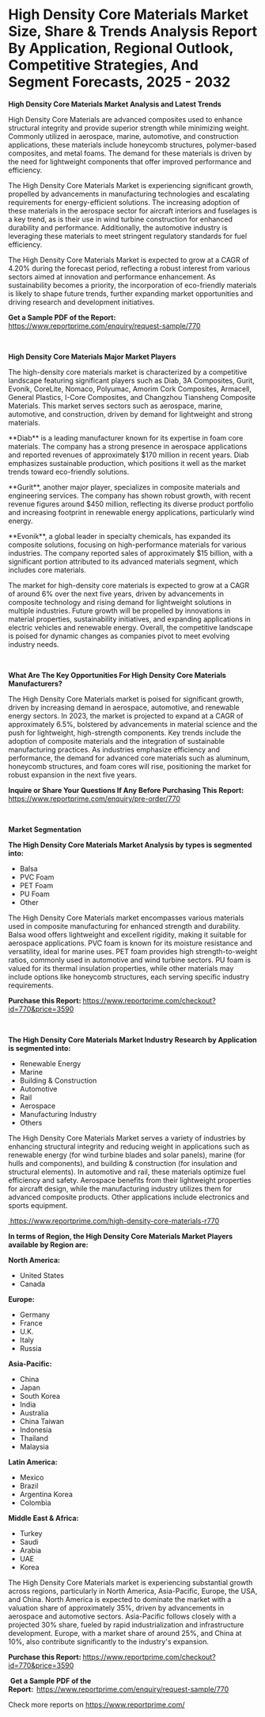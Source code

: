 <p><h1>High Density Core Materials Market Size, Share & Trends Analysis Report By Application, Regional Outlook, Competitive Strategies, And Segment Forecasts, 2025 - 2032</h1></p><p><strong>High Density Core Materials Market Analysis and Latest Trends</strong></p>
<p><p>High Density Core Materials are advanced composites used to enhance structural integrity and provide superior strength while minimizing weight. Commonly utilized in aerospace, marine, automotive, and construction applications, these materials include honeycomb structures, polymer-based composites, and metal foams. The demand for these materials is driven by the need for lightweight components that offer improved performance and efficiency.</p><p>The High Density Core Materials Market is experiencing significant growth, propelled by advancements in manufacturing technologies and escalating requirements for energy-efficient solutions. The increasing adoption of these materials in the aerospace sector for aircraft interiors and fuselages is a key trend, as is their use in wind turbine construction for enhanced durability and performance. Additionally, the automotive industry is leveraging these materials to meet stringent regulatory standards for fuel efficiency.</p><p>The High Density Core Materials Market is expected to grow at a CAGR of 4.20% during the forecast period, reflecting a robust interest from various sectors aimed at innovation and performance enhancement. As sustainability becomes a priority, the incorporation of eco-friendly materials is likely to shape future trends, further expanding market opportunities and driving research and development initiatives.</p></p>
<p><strong>Get a Sample PDF of the Report:&nbsp;</strong> <a href="https://www.reportprime.com/enquiry/request-sample/770?utm_campaign=3227&utm_medium=2&utm_source=Github&utm_content=ia&utm_term=18032025&utm_id=high-density-core-materials">https://www.reportprime.com/enquiry/request-sample/770</a></p>
<p>&nbsp;</p>
<p><strong>High Density Core Materials Major Market Players</strong></p>
<p><p>The high-density core materials market is characterized by a competitive landscape featuring significant players such as Diab, 3A Composites, Gurit, Evonik, CoreLite, Nomaco, Polyumac, Amorim Cork Composites, Armacell, General Plastics, I-Core Composites, and Changzhou Tiansheng Composite Materials. This market serves sectors such as aerospace, marine, automotive, and construction, driven by demand for lightweight and strong materials.</p><p>**Diab** is a leading manufacturer known for its expertise in foam core materials. The company has a strong presence in aerospace applications and reported revenues of approximately $170 million in recent years. Diab emphasizes sustainable production, which positions it well as the market trends toward eco-friendly solutions.</p><p>**Gurit**, another major player, specializes in composite materials and engineering services. The company has shown robust growth, with recent revenue figures around $450 million, reflecting its diverse product portfolio and increasing footprint in renewable energy applications, particularly wind energy.</p><p>**Evonik**, a global leader in specialty chemicals, has expanded its composite solutions, focusing on high-performance materials for various industries. The company reported sales of approximately $15 billion, with a significant portion attributed to its advanced materials segment, which includes core materials.</p><p>The market for high-density core materials is expected to grow at a CAGR of around 6% over the next five years, driven by advancements in composite technology and rising demand for lightweight solutions in multiple industries. Future growth will be propelled by innovations in material properties, sustainability initiatives, and expanding applications in electric vehicles and renewable energy. Overall, the competitive landscape is poised for dynamic changes as companies pivot to meet evolving industry needs.</p></p>
<p>&nbsp;</p>
<p><strong>What Are The Key Opportunities For High Density Core Materials Manufacturers?</strong></p>
<p><p>The High Density Core Materials market is poised for significant growth, driven by increasing demand in aerospace, automotive, and renewable energy sectors. In 2023, the market is projected to expand at a CAGR of approximately 6.5%, bolstered by advancements in material science and the push for lightweight, high-strength components. Key trends include the adoption of composite materials and the integration of sustainable manufacturing practices. As industries emphasize efficiency and performance, the demand for advanced core materials such as aluminum, honeycomb structures, and foam cores will rise, positioning the market for robust expansion in the next five years.</p></p>
<p><strong>Inquire or Share Your Questions If Any Before Purchasing This Report:</strong> <a href="https://www.reportprime.com/enquiry/pre-order/770?utm_campaign=3227&utm_medium=2&utm_source=Github&utm_content=ia&utm_term=18032025&utm_id=high-density-core-materials">https://www.reportprime.com/enquiry/pre-order/770</a></p>
<p>&nbsp;</p>
<p><strong>Market Segmentation</strong></p>
<p><strong>The High Density Core Materials Market Analysis by types is segmented into:</strong></p>
<p><ul><li>Balsa</li><li>PVC Foam</li><li>PET Foam</li><li>PU Foam</li><li>Other</li></ul></p>
<p><p>The High Density Core Materials market encompasses various materials used in composite manufacturing for enhanced strength and durability. Balsa wood offers lightweight and excellent rigidity, making it suitable for aerospace applications. PVC foam is known for its moisture resistance and versatility, ideal for marine uses. PET foam provides high strength-to-weight ratios, commonly used in automotive and wind turbine sectors. PU foam is valued for its thermal insulation properties, while other materials may include options like honeycomb structures, each serving specific industry requirements.</p></p>
<p><strong>Purchase this Report:&nbsp;</strong><a href="https://www.reportprime.com/checkout?id=770&price=3590&utm_campaign=3227&utm_medium=2&utm_source=Github&utm_content=ia&utm_term=18032025&utm_id=high-density-core-materials">https://www.reportprime.com/checkout?id=770&price=3590</a></p>
<p>&nbsp;</p>
<p><strong>The High Density Core Materials Market Industry Research by Application is segmented into:</strong></p>
<p><ul><li>Renewable Energy</li><li>Marine</li><li>Building & Construction</li><li>Automotive</li><li>Rail</li><li>Aerospace</li><li>Manufacturing Industry</li><li>Others</li></ul></p>
<p><p>The High Density Core Materials Market serves a variety of industries by enhancing structural integrity and reducing weight in applications such as renewable energy (for wind turbine blades and solar panels), marine (for hulls and components), and building & construction (for insulation and structural elements). In automotive and rail, these materials optimize fuel efficiency and safety. Aerospace benefits from their lightweight properties for aircraft design, while the manufacturing industry utilizes them for advanced composite products. Other applications include electronics and sports equipment.</p></p>
<p><a href="https://www.reportprime.com/high-density-core-materials-r770?utm_campaign=3227&utm_medium=2&utm_source=Github&utm_content=ia&utm_term=18032025&utm_id=high-density-core-materials">&nbsp;https://www.reportprime.com/high-density-core-materials-r770</a></p>
<p><strong>In terms of Region, the High Density Core Materials Market Players available by Region are:</strong></p>
<p>
    <p> <strong> North America: </strong>
        <ul>
            <li>United States</li>
            <li>Canada</li>
        </ul>
        </p> 
    <p> <strong> Europe: </strong>
        <ul>
            <li>Germany</li>
            <li>France</li>
            <li>U.K.</li>
            <li>Italy</li>
            <li>Russia</li>
        </ul>
        </p> 
    <p> <strong> Asia-Pacific: </strong>
        <ul>
            <li>China</li>
            <li>Japan</li>
            <li>South Korea</li>
            <li>India</li>
            <li>Australia</li>
            <li>China Taiwan</li>
            <li>Indonesia</li>
            <li>Thailand</li>
            <li>Malaysia</li>
        </ul>
        </p> 
    <p> <strong> Latin America: </strong>
        <ul>
            <li>Mexico</li>
            <li>Brazil</li>
            <li>Argentina Korea</li>
            <li>Colombia</li>
        </ul>
        </p> 
    <p> <strong> Middle East & Africa: </strong>
        <ul>
            <li>Turkey</li>
            <li>Saudi</li>
            <li>Arabia</li>
            <li>UAE</li>
            <li>Korea</li>
        </ul>
    </p>
    </p>
<p><p>The High Density Core Materials market is experiencing substantial growth across regions, particularly in North America, Asia-Pacific, Europe, the USA, and China. North America is expected to dominate the market with a valuation share of approximately 35%, driven by advancements in aerospace and automotive sectors. Asia-Pacific follows closely with a projected 30% share, fueled by rapid industrialization and infrastructure development. Europe, with a market share of around 25%, and China at 10%, also contribute significantly to the industry's expansion.</p></p>
<p><strong>Purchase this Report: </strong><a href="https://www.reportprime.com/checkout?id=770&price=3590&utm_campaign=3227&utm_medium=2&utm_source=Github&utm_content=ia&utm_term=18032025&utm_id=high-density-core-materials">https://www.reportprime.com/checkout?id=770&price=3590</a></p>
<p>&nbsp;<strong>Get a Sample PDF of the Report:&nbsp;&nbsp;</strong><a href="https://www.reportprime.com/enquiry/request-sample/770?utm_campaign=3227&utm_medium=2&utm_source=Github&utm_content=ia&utm_term=18032025&utm_id=high-density-core-materials">https://www.reportprime.com/enquiry/request-sample/770</a></p>
<p><strong></strong></p>
<p>Check more reports on <a href="https://www.reportprime.com/?utm_campaign=3227&utm_medium=2&utm_source=Github&utm_content=ia&utm_term=18032025&utm_id=high-density-core-materials">https://www.reportprime.com/</a></p>